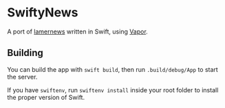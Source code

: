 # SwiftyNews

A port of [lamernews](https://github.com/antirez/lamernews) written in Swift, using [Vapor](https://github.com/qutheory/vapor).

## Building

You can build the app with `swift build`, then run `.build/debug/App` to
start the server. 

If you have `swiftenv`, run `swiftenv install` inside your root folder to
install the proper version of Swift.